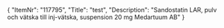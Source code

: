 {
  "ItemNr": "117795",
  "Title": "test",
  "Description": "Sandostatin LAR, pulv och vätska till inj-vätska, suspension 20 mg Medartuum AB"
}